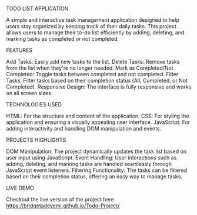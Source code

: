 TODO LIST APPLICATION

A simple and interactive task management application designed to help users stay organized by keeping track of their daily tasks. This project allows users to manage their to-do list efficiently by adding, deleting, and marking tasks as completed or not completed.

FEATURES

Add Tasks: Easily add new tasks to the list.
Delete Tasks: Remove tasks from the list when they're no longer needed.
Mark as Completed/Not Completed: Toggle tasks between completed and not completed.
Filter Tasks: Filter tasks based on their completion status (All, Completed, or Not Completed).
Responsive Design: The interface is fully responsive and works on all screen sizes.

TECHNOLOGIES USED

HTML: For the structure and content of the application.
CSS: For styling the application and ensuring a visually appealing user interface.
JavaScript: For adding interactivity and handling DOM manipulation and events.

PROJECTS HIGHLIGHTS

DOM Manipulation: The project dynamically updates the task list based on user input using JavaScript.
Event Handling: User interactions such as adding, deleting, and marking tasks are handled seamlessly through JavaScript event listeners.
Filtering Functionality: The tasks can be filtered based on their completion status, offering an easy way to manage tasks.

LIVE DEMO

Checkout the live version of the project here  https://bridgetadeyemi.github.io/Todo-Project/
